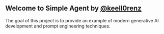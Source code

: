 ## Welcome to Simple Agent by [@keell0renz](https://keellorenz.com)

The goal of this project is to provide an example of modern generative AI development and prompt engineering techniques.

